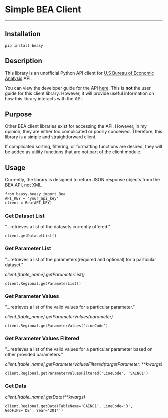 # Simple BEA Client

------------

## Installation

`pip install beasy`

## Description

This library is an unofficial Python API client for [U.S Bureau of Economic Analysis](https://www.bea.gov/ "U.S Bureau of Economic Analysis") API.

You can view the developer guide for the API [here](https://apps.bea.gov/api/_pdf/bea_web_service_api_user_guide.pdf "here"). This is **not** the user guide for this client library. However, it will provide useful information on how this library interacts with the API.

## Purpose

Other BEA client libraries exist for accessing the API. However, in my opinion, they are either too complicated or poorly conceived. Therefore, this library is a simple and straightforward client.

If complicated sorting, filtering, or formatting functions are desired, they will be added as utility functions that are not part of the client module.

## Usage

Currently, the library is designed to return JSON response objects from the BEA API, not XML.

````
from beasy.beasy import Bea
API_KEY = 'your_api_key'
client = Bea(API_KEY)
````

### **Get Dataset List**

"...retrieves a list of the datasets currently offered."

`client.getDatasetList()`

### **Get Parameter List**

"...retrieves a list of the parameters(required and optional) for a particular dataset."

*client.[table_name].getParameterList()*

`client.Regional.getParameterList()`

### **Get Parameter Values**

"...retrieves a list of the valid values for a particular parameter."

*client.[table_name].getParameterValues(parameter)*

`client.Regional.getParameterValues('LineCode')`

### **Get Parameter Values Filtered**

"...retrieves a list of the valid values for a particular parameter based on other provided parameters."

*client.[table_name].getParameterValuesFiltered(targetParameter, \*\*kwargs)*

`client.Regional.getParameterValuesFiltered('LineCode', 'SAINC1')`


### **Get Data**

*client.[table_name].getData(\*\*kwargs)*

`client.Regional.getData(TableName='CAINC1',
    LineCode='3',
    GeoFIPS='DE',
    Year='2014')`